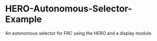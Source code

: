 # HERO-Autonomous-Selector-Example
An autonomous selector for FRC using the HERO and a display module.
